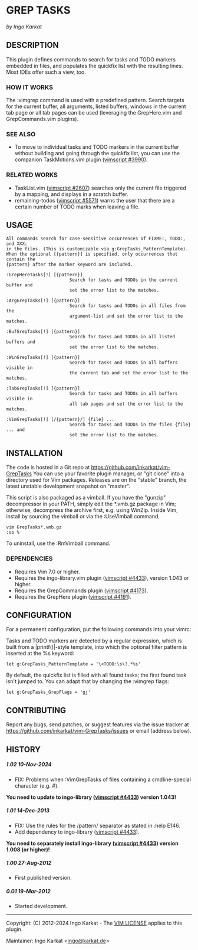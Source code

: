 GREP TASKS
===============================================================================
_by Ingo Karkat_

DESCRIPTION
------------------------------------------------------------------------------

This plugin defines commands to search for tasks and TODO markers embedded in
files, and populates the quickfix list with the resulting lines. Most IDEs
offer such a view, too.

### HOW IT WORKS

The :vimgrep command is used with a predefined pattern. Search targets for
the current buffer, all arguments, listed buffers, windows in the current tab
page or all tab pages can be used (leveraging the GrepHere.vim and
GrepCommands.vim plugins).

### SEE ALSO

- To move to individual tasks and TODO markers in the current buffer without
  building and going through the quickfix list, you can use the companion
  TaskMotions.vim plugin ([vimscript #3990](http://www.vim.org/scripts/script.php?script_id=3990)).

### RELATED WORKS

- TaskList.vim ([vimscript #2607](http://www.vim.org/scripts/script.php?script_id=2607)) searches only the current file triggered by a
  mapping, and displays in a scratch buffer.
- remaining-todos ([vimscript #5571](http://www.vim.org/scripts/script.php?script_id=5571)) warns the user that there are a certain
  number of TODO marks when leaving a file.

USAGE
------------------------------------------------------------------------------

    All commands search for case-sensitive occurrences of FIXME:, TODO:, and XXX:
    in the files. (This is customizable via g:GrepTasks_PatternTemplate).
    When the optional [{pattern}] is specified, only occurrences that contain the
    {pattern} after the marker keyword are included.

    :GrepHereTasks[!] [{pattern}]
                            Search for tasks and TODOs in the current buffer and
                            set the error list to the matches.

    :ArgGrepTasks[!] [{pattern}]
                            Search for tasks and TODOs in all files from the
                            argument-list and set the error list to the matches.

    :BufGrepTasks[!] [{pattern}]
                            Search for tasks and TODOs in all listed buffers and
                            set the error list to the matches.

    :WinGrepTasks[!] [{pattern}]
                            Search for tasks and TODOs in all buffers visible in
                            the current tab and set the error list to the matches.

    :TabGrepTasks[!] [{pattern}]
                            Search for tasks and TODOs in all buffers visible in
                            all tab pages and set the error list to the matches.

    :VimGrepTasks[!] [/{pattern}/] {file} ...
                            Search for tasks and TODOs in the files {file} ... and
                            set the error list to the matches.

INSTALLATION
------------------------------------------------------------------------------

The code is hosted in a Git repo at
    https://github.com/inkarkat/vim-GrepTasks
You can use your favorite plugin manager, or "git clone" into a directory used
for Vim packages. Releases are on the "stable" branch, the latest unstable
development snapshot on "master".

This script is also packaged as a vimball. If you have the "gunzip"
decompressor in your PATH, simply edit the \*.vmb.gz package in Vim; otherwise,
decompress the archive first, e.g. using WinZip. Inside Vim, install by
sourcing the vimball or via the :UseVimball command.

    vim GrepTasks*.vmb.gz
    :so %

To uninstall, use the :RmVimball command.

### DEPENDENCIES

- Requires Vim 7.0 or higher.
- Requires the ingo-library.vim plugin ([vimscript #4433](http://www.vim.org/scripts/script.php?script_id=4433)), version 1.043 or
  higher.
- Requires the GrepCommands plugin ([vimscript #4173](http://www.vim.org/scripts/script.php?script_id=4173)).
- Requires the GrepHere plugin ([vimscript #4191](http://www.vim.org/scripts/script.php?script_id=4191)).

CONFIGURATION
------------------------------------------------------------------------------

For a permanent configuration, put the following commands into your vimrc:

Tasks and TODO markers are detected by a regular expression, which is built
from a |printf()|-style template, into which the optional filter pattern is
inserted at the %s keyword:

    let g:GrepTasks_PatternTemplate = '\<TODO:\s\?.*%s'

By default, the quickfix list is filled with all found tasks; the first found
task isn't jumped to. You can adapt that by changing the :vimgrep flags:

    let g:GrepTasks_GrepFlags = 'gj'

CONTRIBUTING
------------------------------------------------------------------------------

Report any bugs, send patches, or suggest features via the issue tracker at
https://github.com/inkarkat/vim-GrepTasks/issues or email (address below).

HISTORY
------------------------------------------------------------------------------

##### 1.02    10-Nov-2024
- FIX: Problems when :VimGrepTasks of files containing a cmdline-special
  character (e.g. #).

__You need to update to ingo-library ([vimscript #4433](http://www.vim.org/scripts/script.php?script_id=4433)) version 1.043!__

##### 1.01    14-Dec-2013
- FIX: Use the rules for the /pattern/ separator as stated in :help E146.
- Add dependency to ingo-library ([vimscript #4433](http://www.vim.org/scripts/script.php?script_id=4433)).

__You need to separately
  install ingo-library ([vimscript #4433](http://www.vim.org/scripts/script.php?script_id=4433)) version 1.008 (or higher)!__

##### 1.00    27-Aug-2012
- First published version.

##### 0.01    19-Mar-2012
- Started development.

------------------------------------------------------------------------------
Copyright: (C) 2012-2024 Ingo Karkat -
The [VIM LICENSE](http://vimdoc.sourceforge.net/htmldoc/uganda.html#license) applies to this plugin.

Maintainer:     Ingo Karkat &lt;ingo@karkat.de&gt;
